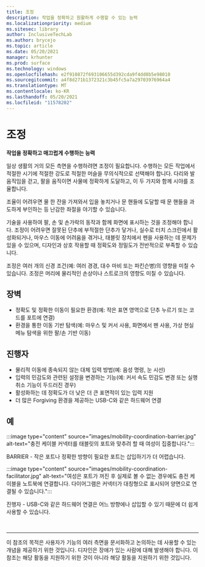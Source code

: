 ```yaml
---
title: 조정
description: 작업을 정확하고 원활하게 수행할 수 있는 능력
ms.localizationpriority: medium
ms.sitesec: library
author: InclusiveTechLab
ms.author: brycejo
ms.topic: article
ms.date: 05/20/2021
manager: krhunter
ms.prod: surface
ms.technology: windows
ms.openlocfilehash: e2f910872f693106655d392cda9f4dd8b5e98010
ms.sourcegitcommit: a4f8d271b1372321c3b45fc5a7a29703976964a4
ms.translationtype: MT
ms.contentlocale: ko-KR
ms.lasthandoff: 05/20/2021
ms.locfileid: "11578202"
---
```

# <a name="coordination"></a>조정

**작업을 정확하고 매끄럽게 수행하는 능력**

일상 생활의 거의 모든 측면을 수행하려면 조정이 필요합니다. 수행하는 모든 작업에서 적절한 시기에 적절한 강도로 적절한 머슬을 무의식적으로 선택해야 합니다. 다리와 발 움직임을 걷고, 팔을 움직이면 사물에 정확하게 도달하고, 이 두 가지와 함께 시야를 조율합니다.

조율이 어려우면 물 한 잔을 가져와서 입을 놓치거나 문 핸들에 도달할 때 문 핸들을 과도하게 부인하는 등 난감한 좌절을 야기할 수 있습니다.

기술을 사용하여 팔, 손 및 손가락의 동작과 함께 화면에 표시하는 것을 조정해야 합니다. 조정이 어려우면 잘못된 단추에 부적절한 단추가 닿거나, 실수로 터치 스크린에서 활성화되거나, 마우스 이동에 어려움을 겪거나, 태블릿 장치에서 펜을 사용하는 데 문제가 있을 수 있으며, 디자인과 상호 작용할 때 정확도와 정밀도가 전반적으로 부족할 수 있습니다.

조정은 여러 개의 신경 조건(예: 여러 경경, 대수 마비 또는 파킨슨병)의 영향을 미칠 수 있습니다. 조정은 머리에 물리적인 손상이나 스트로크의 영향도 미칠 수 있습니다.

## <a name="barriers"></a>장벽

* 정확도 및 정확한 이동이 필요한 환경(예: 작은 표면 영역으로 단추 누르기 또는 코드를 포트에 연결)
* 환경을 통한 이동 기반 탐색(예: 마우스 및 커서 사용, 화면에서 펜 사용, 가상 현실 메뉴 탐색을 위한 팔/손 기반 이동)

## <a name="facilitators"></a>진행자
* 물리적 이동에 종속되지 않는 대체 입력 방법(예: 음성 명령, 눈 시선)
* 입력의 민감도와 관련된 설정을 변경하는 기능(예: 커서 속도 민감도 변경 또는 실행 취소 기능이 두드러진 경우)
* 활성화하는 데 정확도가 더 낮은 더 큰 표면적이 있는 입력 지원
* 더 많은 Forgiving 환경을 제공하는 USB-C와 같은 하드웨어 연결


## <a name="examples"></a>예

:::image type="content" source="images/mobility-coordination-barrier.jpg" alt-text="충전 케이블 커넥터를 태블릿의 포트와 맞추려 할 때 여성이 집중합니다.":::

BARRIER - 작은 포트나 정확한 방향이 필요한 포트는 삽입하기가 더 어렵습니다.

:::image type="content" source="images/mobility-coordination-facilitator.jpg" alt-text="여성은 포트가 꺼진 후 실제로 볼 수 없는 경우에도 충전 케이블을 노트북에 연결합니다. 다이어그램은 커넥터가 대칭형으로 표시되어 양면으로 연결될 수 있습니다.":::

진행자 - USB-C와 같은 하드웨어 연결은 어느 방향에나 삽입할 수 있기 때문에 더 쉽게 사용할 수 있습니다.

&nbsp;

[comment]: # (Footer 문)
___
이 참조의 목적은 사용자가 기능의 여러 측면을 문서화하고 논의하는 데 사용할 수 있는 개념을 제공하기 위한 것입니다. 디자인은 장애가 있는 사람에 대해 발생해야 합니다. 이 참조는 해당 활동을 지원하기 위한 것이 아니라 해당 활동을 지원하기 위한 것입니다. 